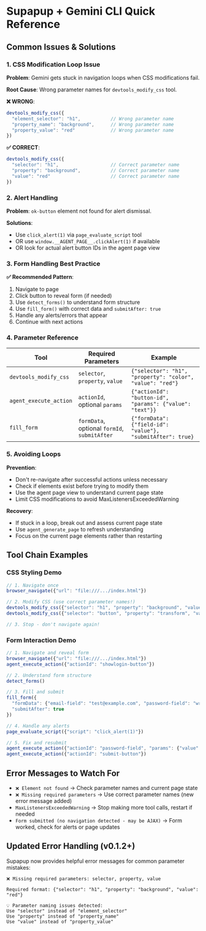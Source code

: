 # Supapup + Gemini CLI Quick Reference

## Common Issues & Solutions

### 1. CSS Modification Loop Issue

**Problem**: Gemini gets stuck in navigation loops when CSS modifications fail.

**Root Cause**: Wrong parameter names for `devtools_modify_css` tool.

**❌ WRONG**:
```javascript
devtools_modify_css({
  "element_selector": "h1",           // Wrong parameter name
  "property_name": "background",      // Wrong parameter name  
  "property_value": "red"             // Wrong parameter name
})
```

**✅ CORRECT**:
```javascript
devtools_modify_css({
  "selector": "h1",                   // Correct parameter name
  "property": "background",           // Correct parameter name
  "value": "red"                      // Correct parameter name
})
```

### 2. Alert Handling

**Problem**: `ok-button` element not found for alert dismissal.

**Solutions**:
- Use `click_alert(1)` via `page_evaluate_script` tool
- OR use `window.__AGENT_PAGE__.clickAlert(1)` if available
- OR look for actual alert button IDs in the agent page view

### 3. Form Handling Best Practice

**✅ Recommended Pattern**:
1. Navigate to page
2. Click button to reveal form (if needed)
3. Use `detect_forms()` to understand form structure
4. Use `fill_form()` with correct data and `submitAfter: true`
5. Handle any alerts/errors that appear
6. Continue with next actions

### 4. Parameter Reference

| Tool | Required Parameters | Example |
|------|-------------------|---------|
| `devtools_modify_css` | `selector`, `property`, `value` | `{"selector": "h1", "property": "color", "value": "red"}` |
| `agent_execute_action` | `actionId`, optional `params` | `{"actionId": "button-id", "params": {"value": "text"}}` |
| `fill_form` | `formData`, optional `formId`, `submitAfter` | `{"formData": {"field-id": "value"}, "submitAfter": true}` |

### 5. Avoiding Loops

**Prevention**:
- Don't re-navigate after successful actions unless necessary
- Check if elements exist before trying to modify them
- Use the agent page view to understand current page state
- Limit CSS modifications to avoid MaxListenersExceededWarning

**Recovery**:
- If stuck in a loop, break out and assess current page state
- Use `agent_generate_page` to refresh understanding
- Focus on the current page elements rather than restarting

## Tool Chain Examples

### CSS Styling Demo
```javascript
// 1. Navigate once
browser_navigate({"url": "file:///.../index.html"})

// 2. Modify CSS (use correct parameter names!)
devtools_modify_css({"selector": "h1", "property": "background", "value": "linear-gradient(45deg, #ff6b6b, #4ecdc4)"})
devtools_modify_css({"selector": "button", "property": "transform", "value": "scale(1.2)"})

// 3. Stop - don't navigate again!
```

### Form Interaction Demo
```javascript
// 1. Navigate and reveal form
browser_navigate({"url": "file:///.../index.html"})
agent_execute_action({"actionId": "showlogin-button"})

// 2. Understand form structure
detect_forms()

// 3. Fill and submit
fill_form({
  "formData": {"email-field": "test@example.com", "password-field": "wrongpassword"},
  "submitAfter": true
})

// 4. Handle any alerts
page_evaluate_script({"script": "click_alert(1)"})

// 5. Fix and resubmit
agent_execute_action({"actionId": "password-field", "params": {"value": "correctpassword"}})
agent_execute_action({"actionId": "submit-button"})
```

## Error Messages to Watch For

- `❌ Element not found` → Check parameter names and current page state
- `❌ Missing required parameters` → Use correct parameter names (new error message added)
- `MaxListenersExceededWarning` → Stop making more tool calls, restart if needed
- `Form submitted (no navigation detected - may be AJAX)` → Form worked, check for alerts or page updates

## Updated Error Handling (v0.1.2+)

Supapup now provides helpful error messages for common parameter mistakes:

```
❌ Missing required parameters: selector, property, value

Required format: {"selector": "h1", "property": "background", "value": "red"}

💡 Parameter naming issues detected:
Use "selector" instead of "element_selector"
Use "property" instead of "property_name"  
Use "value" instead of "property_value"
```